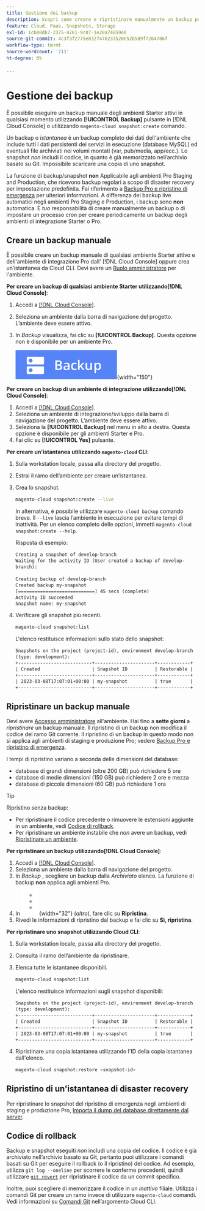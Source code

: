 ```yaml
---
title: Gestione dei backup
description: Scopri come creare e ripristinare manualmente un backup per il progetto di infrastruttura cloud di Adobe Commerce.
feature: Cloud, Paas, Snapshots, Storage
exl-id: 1cb00db7-2375-4761-9c07-1e20a74859e0
source-git-commit: 4c3f3f2775e8327476233520e52b589f7264786f
workflow-type: tm+mt
source-wordcount: '711'
ht-degree: 0%

---
```


# Gestione dei backup

È possibile eseguire un backup manuale degli ambienti Starter attivi in qualsiasi momento utilizzando **[!UICONTROL Backup]** pulsante in [!DNL Cloud Console] o utilizzando `magento-cloud snapshot:create` comando.

Un backup o _istantanea_ è un backup completo dei dati dell&#39;ambiente che include tutti i dati persistenti dei servizi in esecuzione (database MySQL) ed eventuali file archiviati nei volumi montati (var, pub/media, app/ecc.). Lo snapshot _non_ includi il codice, in quanto è già memorizzato nell’archivio basato su Git. Impossibile scaricare una copia di uno snapshot.

La funzione di backup/snapshot **non** Applicabile agli ambienti Pro Staging and Production, che ricevono backup regolari a scopo di disaster recovery per impostazione predefinita. Fai riferimento a [Backup Pro e ripristino di emergenza](../architecture/pro-architecture.md#backup-and-disaster-recovery) per ulteriori informazioni. A differenza dei backup live automatici negli ambienti Pro Staging e Production, i backup sono **non** automatica. È _tuo_ responsabilità di creare manualmente un backup o di impostare un processo cron per creare periodicamente un backup degli ambienti di integrazione Starter o Pro.

## Creare un backup manuale

È possibile creare un backup manuale di qualsiasi ambiente Starter attivo e dell&#39;ambiente di integrazione Pro dall&#39; [!DNL Cloud Console] oppure crea un’istantanea da Cloud CLI. Devi avere un [Ruolo amministratore](../project/user-access.md) per l&#39;ambiente.

**Per creare un backup di qualsiasi ambiente Starter utilizzando[!DNL Cloud Console]**:

1. Accedi a [[!DNL Cloud Console]](https://console.adobecommerce.com).
1. Seleziona un ambiente dalla barra di navigazione del progetto. L’ambiente deve essere attivo.
1. In _Backup_ visualizza, fai clic su **[!UICONTROL Backup]**. Questa opzione non è disponibile per un ambiente Pro.

   ![Backup](../../assets/button-backup.png){width="150"}

**Per creare un backup di un ambiente di integrazione utilizzando[!DNL Cloud Console]**:

1. Accedi a [[!DNL Cloud Console]](https://console.adobecommerce.com).
1. Seleziona un ambiente di integrazione/sviluppo dalla barra di navigazione del progetto. L’ambiente deve essere attivo.
1. Seleziona la **[!UICONTROL Backup]** nel menu in alto a destra. Questa opzione è disponibile per gli ambienti Starter e Pro.
1. Fai clic su **[!UICONTROL Yes]** pulsante.

**Per creare un&#39;istantanea utilizzando `magento-cloud` CLI**:

1. Sulla workstation locale, passa alla directory del progetto.
1. Estrai il ramo dell’ambiente per creare un’istantanea.
1. Crea lo snapshot.

   ```bash
   magento-cloud snapshot:create --live
   ```

   In alternativa, è possibile utilizzare `magento-cloud backup` comando breve. Il `--live` lascia l’ambiente in esecuzione per evitare tempi di inattività. Per un elenco completo delle opzioni, immetti `magento-cloud snapshot:create --help`.

   Risposta di esempio:

   ```terminal
   Creating a snapshot of develop-branch
   Waiting for the activity ID (User created a backup of develop-branch):
   
   Creating backup of develop-branch
   Created backup my-snapshot
   [============================] 45 secs (complete)
   Activity ID succeeded
   Snapshot name: my-snapshot
   ```

1. Verificare gli snapshot più recenti.

   ```bash
   magento-cloud snapshot:list
   ```

   L&#39;elenco restituisce informazioni sullo stato dello snapshot:

   ```terminal
   Snapshots on the project (project-id), environment develop-branch (type: development):
   +---------------------------+----------------------+------------+
   | Created                   | Snapshot ID          | Restorable |
   +---------------------------+----------------------+------------+
   | 2023-03-08T17:07:01+00:00 | my-snapshot          | true       |
   +---------------------------+----------------------+------------+
   ```

## Ripristinare un backup manuale

Devi avere [Accesso amministratore](../project/user-access.md) all&#39;ambiente. Hai fino a **sette giorni** a _ripristinare_ un backup manuale. Il ripristino di un backup non modifica il codice del ramo Git corrente. Il ripristino di un backup in questo modo non si applica agli ambienti di staging e produzione Pro; vedere [Backup Pro e ripristino di emergenza](../architecture/pro-architecture.md#backup-and-disaster-recovery).

I tempi di ripristino variano a seconda delle dimensioni del database:

- database di grandi dimensioni (oltre 200 GB) può richiedere 5 ore
- database di medie dimensioni (150 GB) può richiedere 2 ore e mezza
- database di piccole dimensioni (60 GB) può richiedere 1 ora

>[!TIP]
>
>Ripristino senza backup:
>
>- Per ripristinare il codice precedente o rimuovere le estensioni aggiunte in un ambiente, vedi [Codice di rollback](#roll-back-code).
>- Per ripristinare un ambiente instabile che _non_ avere un backup, vedi [Ripristinare un ambiente](../development/restore-environment.md).

**Per ripristinare un backup utilizzando[!DNL Cloud Console]**:

1. Accedi a [[!DNL Cloud Console]](https://console.adobecommerce.com).
1. Seleziona un ambiente dalla barra di navigazione del progetto.
1. In _Backup_ , scegliere un backup dalla _Archiviato_ elenco. La funzione di backup **non** applica agli ambienti Pro.
1. In ![Altro](../../assets/icon-more.png){width="32"} (_altro_), fare clic su **Ripristina**.
1. Rivedi le informazioni di ripristino dal backup e fai clic su **Sì, ripristina**.

**Per ripristinare uno snapshot utilizzando Cloud CLI**:

1. Sulla workstation locale, passa alla directory del progetto.
1. Consulta il ramo dell’ambiente da ripristinare.
1. Elenca tutte le istantanee disponibili.

   ```bash
   magento-cloud snapshot:list
   ```

   L&#39;elenco restituisce informazioni sugli snapshot disponibili:

   ```terminal
   Snapshots on the project (project-id), environment develop-branch (type: development):
   +---------------------------+----------------------+------------+
   | Created                   | Snapshot ID          | Restorable |
   +---------------------------+----------------------+------------+
   | 2023-03-08T17:07:01+00:00 | my-snapshot          | true       |
   +---------------------------+----------------------+------------+
   ```

1. Ripristinare una copia istantanea utilizzando l&#39;ID della copia istantanea dall&#39;elenco.

   ```bash
   magento-cloud snapshot:restore <snapshot-id>
   ```

## Ripristino di un&#39;istantanea di disaster recovery

Per ripristinare lo snapshot del ripristino di emergenza negli ambienti di staging e produzione Pro, [Importa il dump del database direttamente dal server](https://experienceleague.adobe.com/en/docs/commerce-knowledge-base/kb/how-to/restore-a-db-snapshot-from-staging-or-production#meth3).

## Codice di rollback

Backup e snapshot eseguiti _non_ includi una copia del codice. Il codice è già archiviato nell’archivio basato su Git, pertanto puoi utilizzare i comandi basati su Git per eseguire il rollback (o il ripristino) del codice. Ad esempio, utilizza `git log --oneline` per scorrere le conferme precedenti, quindi utilizzare [`git revert`](https://git-scm.com/docs/git-revert) per ripristinare il codice da un commit specifico.

Inoltre, puoi scegliere di memorizzare il codice in un _inattivo_ filiale. Utilizza i comandi Git per creare un ramo invece di utilizzare `magento-cloud` comandi. Vedi informazioni su [Comandi Git](../dev-tools/cloud-cli-overview.md#git-commands) nell’argomento Cloud CLI.

